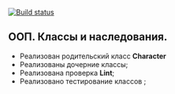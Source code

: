 [![Build status](https://ci.appveyor.com/api/projects/status/uis5ak30hrdt5mho?svg=true)](https://ci.appveyor.com/project/Cazuist/ajs-8-oop-classes)

## ООП. Классы и наследования.

- Реализован родительский класс **Character**
- Реализованы дочерние классы;
- Реализована проверка  **Lint**;
- Реализовано тестирование классов ;